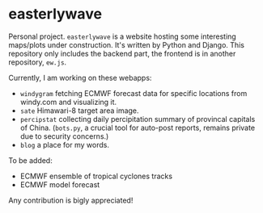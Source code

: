 # easterlywave
Personal project. `easterlywave` is a website hosting some interesting maps/plots under construction. It's written by Python and Django. This repository only includes the backend part, the frontend is in another repository, `ew.js`.

Currently, I am working on these webapps:
- `windygram` fetching ECMWF forecast data for specific locations from windy.com and visualizing it.
- `sate` Himawari-8 target area image.
- `percipstat` collecting daily percipitation summary of provincal capitals of China. (`bots.py`, a crucial tool for auto-post reports, remains private due to security concerns.)
- `blog` a place for my words.

To be added:
- ECMWF ensemble of tropical cyclones tracks
- ECMWF model forecast

Any contribution is bigly appreciated!
